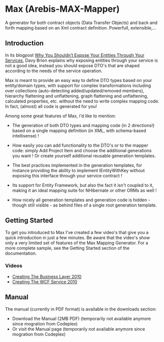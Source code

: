 # Max (Arebis-MAX-Mapper)

A generator for both contract objects (Data Transfer Objects) and back and forth mapping based on an Xml contract definition. Powerfull, extensible,...

## Introduction

In its blogpost [Why You Shouldn’t Expose Your Entities Through Your Services](https://github.com/davybrion/companysite-dotnet/blob/master/content/blog/2010-05-why-you-shouldnt-expose-your-entities-through-your-services.md), Davy Brion explains why exposing entities through your service is not a good idea, instead you should expose DTO's that are shaped according to the needs of the service operation.

Max is meant to provide an easy way to define DTO types based on your entity/domain types, with support for complex transformations including over collections (auto-detecting added/updated/removed members), hierarchy flattening and unflattening, graph flattening and unflattening, calculated properties, etc. without the need to write complex mapping code. In fact, (almost) all code is generated for you!

Among some great features of Max, i'd like to mention:

* The generation of both DTO types and mapping code (in 2 directions!) based on a single mapping definition (in XML, with schema-based intellisense) !

* How easily you can add functionality to the DTO's or to the mapper code: simply Add Project Item and choose the additional generations you want ! Or create yourself additional reusable generation templates.
 
* The best practices implemented in the generation templates, for instance providing the ability to implement IEntityWithKey without exposing this interface through your service contract !
 
* Its support for Entity Framework, but also the fact it isn't coupled to it, making it an ideal mapping suite for NHibernate or other ORMs as well !
 
* How nicely all generation templates and generation code is hidden - though still visible - as behind files of a single root generation template.

## Getting Started

To get you introduced to Max I've created a few video's that give you a quick introduction in just a few minutes. Be aware that the video's show only a very limited set of features of the Max Mapping Generator. For a more complete sample, see the Getting Started section of the documentation.

### Videos

- [Creating The Business Layer 2010](https://www.youtube.com/watch?v=vmmVYMFSdnA)
- [Creating The WCF Service 2010](https://www.youtube.com/watch?v=3vIPbjMRg-8)

## Manual

The manual (currently in PDF format) is available in the downloads section:

* Download the Manual (2MB PDF) (temporarily not available anymore since mogration from Codeplex)
* Or visit the Manual page (temporarily not available anymore since mogration from Codeplex)
